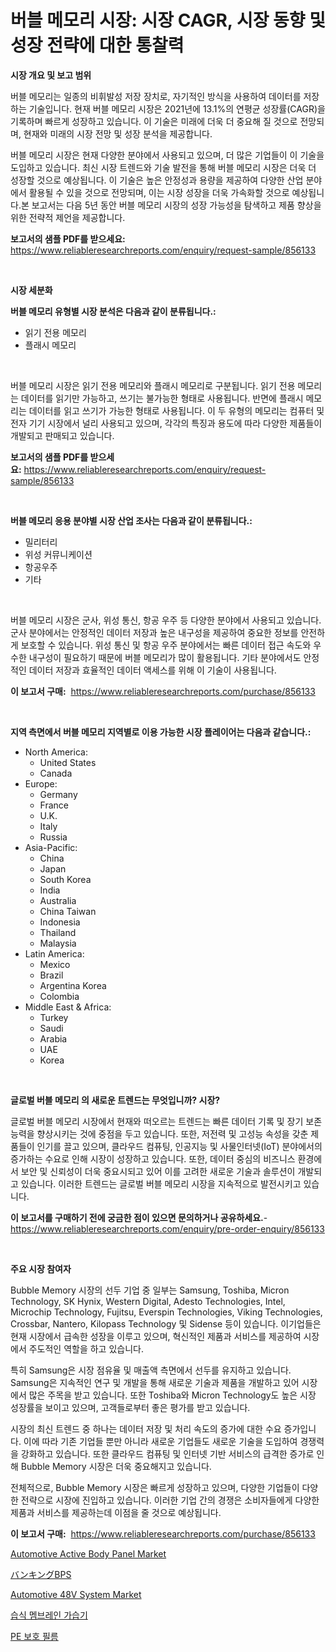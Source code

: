 <p><h1>버블 메모리 시장: 시장 CAGR, 시장 동향 및 성장 전략에 대한 통찰력</h1></p><p><strong>시장 개요 및 보고 범위</strong></p>
<p><p>버블 메모리는 일종의 비휘발성 저장 장치로, 자기적인 방식을 사용하여 데이터를 저장하는 기술입니다. 현재 버블 메모리 시장은 2021년에 13.1%의 연평균 성장률(CAGR)을 기록하며 빠르게 성장하고 있습니다. 이 기술은 미래에 더욱 더 중요해 질 것으로 전망되며, 현재와 미래의 시장 전망 및 성장 분석을 제공합니다.</p><p>버블 메모리 시장은 현재 다양한 분야에서 사용되고 있으며, 더 많은 기업들이 이 기술을 도입하고 있습니다. 최신 시장 트렌드와 기술 발전을 통해 버블 메모리 시장은 더욱 더 성장할 것으로 예상됩니다. 이 기술은 높은 안정성과 용량을 제공하여 다양한 산업 분야에서 활용될 수 있을 것으로 전망되며, 이는 시장 성장을 더욱 가속화할 것으로 예상됩니다.본 보고서는 다음 5년 동안 버블 메모리 시장의 성장 가능성을 탐색하고 제품 향상을 위한 전략적 제언을 제공합니다.</p></p>
<p><strong>보고서의 샘플 PDF를 받으세요:</strong> <a href="https://www.reliableresearchreports.com/enquiry/request-sample/856133">https://www.reliableresearchreports.com/enquiry/request-sample/856133</a></p>
<p>&nbsp;</p>
<p><strong>시장 세분화</strong></p>
<p><strong>버블 메모리 유형별 시장 분석은 다음과 같이 분류됩니다.:</strong></p>
<p><ul><li>읽기 전용 메모리</li><li>플래시 메모리</li></ul></p>
<p>&nbsp;</p>
<p><p>버블 메모리 시장은 읽기 전용 메모리와 플래시 메모리로 구분됩니다. 읽기 전용 메모리는 데이터를 읽기만 가능하고, 쓰기는 불가능한 형태로 사용됩니다. 반면에 플래시 메모리는 데이터를 읽고 쓰기가 가능한 형태로 사용됩니다. 이 두 유형의 메모리는 컴퓨터 및 전자 기기 시장에서 널리 사용되고 있으며, 각각의 특징과 용도에 따라 다양한 제품들이 개발되고 판매되고 있습니다.</p></p>
<p><strong>보고서의 샘플 PDF를 받으세요:</strong>&nbsp;<a href="https://www.reliableresearchreports.com/enquiry/request-sample/856133">https://www.reliableresearchreports.com/enquiry/request-sample/856133</a></p>
<p>&nbsp;</p>
<p><strong> 버블 메모리 응용 분야별 시장 산업 조사는 다음과 같이 분류됩니다.:</strong></p>
<p><ul><li>밀리터리</li><li>위성 커뮤니케이션</li><li>항공우주</li><li>기타</li></ul></p>
<p>&nbsp;</p>
<p><p>버블 메모리 시장은 군사, 위성 통신, 항공 우주 등 다양한 분야에서 사용되고 있습니다. 군사 분야에서는 안정적인 데이터 저장과 높은 내구성을 제공하여 중요한 정보를 안전하게 보호할 수 있습니다. 위성 통신 및 항공 우주 분야에서는 빠른 데이터 접근 속도와 우수한 내구성이 필요하기 때문에 버블 메모리가 많이 활용됩니다. 기타 분야에서도 안정적인 데이터 저장과 효율적인 데이터 액세스를 위해 이 기술이 사용됩니다.</p></p>
<p><strong>이 보고서 구매:</strong>&nbsp; <a href="https://www.reliableresearchreports.com/purchase/856133">https://www.reliableresearchreports.com/purchase/856133</a></p>
<p>&nbsp;</p>
<p><strong>지역 측면에서 버블 메모리 지역별로 이용 가능한 시장 플레이어는 다음과 같습니다.:</strong></p>
<p><ul>
    <li>
        North America:
        <ul>
            <li>United States</li>
            <li>Canada</li>
        </ul>
    </li>
    <li>
        Europe:
        <ul>
            <li>Germany</li>
            <li>France</li>
            <li>U.K.</li>
            <li>Italy</li>
            <li>Russia</li>
        </ul>
    </li>
    <li>
        Asia-Pacific:
        <ul>
            <li>China</li>
            <li>Japan</li>
            <li>South Korea</li>
            <li>India</li>
            <li>Australia</li>
            <li>China Taiwan</li>
            <li>Indonesia</li>
            <li>Thailand</li>
            <li>Malaysia</li>
        </ul>
    </li>
    <li>
        Latin America:
        <ul>
            <li>Mexico</li>
            <li>Brazil</li>
            <li>Argentina Korea</li>
            <li>Colombia</li>
        </ul>
    </li>
    <li>
        Middle East & Africa:
        <ul>
            <li>Turkey</li>
            <li>Saudi</li>
            <li>Arabia</li>
            <li>UAE</li>
            <li>Korea</li>
        </ul>
    </li>
    </ul></p>
<p>&nbsp;</p>
<p><strong>글로벌 버블 메모리 의 새로운 트렌드는 무엇입니까? 시장?</strong></p>
<p><p>글로벌 버블 메모리 시장에서 현재와 떠오르는 트렌드는 빠른 데이터 기록 및 장기 보존 능력을 향상시키는 것에 중점을 두고 있습니다. 또한, 저전력 및 고성능 속성을 갖춘 제품들이 인기를 끌고 있으며, 클라우드 컴퓨팅, 인공지능 및 사물인터넷(IoT) 분야에서의 증가하는 수요로 인해 시장이 성장하고 있습니다. 또한, 데이터 중심의 비즈니스 환경에서 보안 및 신뢰성이 더욱 중요시되고 있어 이를 고려한 새로운 기술과 솔루션이 개발되고 있습니다. 이러한 트렌드는 글로벌 버블 메모리 시장을 지속적으로 발전시키고 있습니다.</p></p>
<p><strong>이 보고서를 구매하기 전에 궁금한 점이 있으면 문의하거나 공유하세요.</strong>- <a href="https://www.reliableresearchreports.com/enquiry/pre-order-enquiry/856133">https://www.reliableresearchreports.com/enquiry/pre-order-enquiry/856133</a></p>
<p>&nbsp;</p>
<p><strong>주요 시장 참여자</strong></p>
<p><p>Bubble Memory 시장의 선두 기업 중 일부는 Samsung, Toshiba, Micron Technology, SK Hynix, Western Digital, Adesto Technologies, Intel, Microchip Technology, Fujitsu, Everspin Technologies, Viking Technologies, Crossbar, Nantero, Kilopass Technology 및 Sidense 등이 있습니다. 이기업들은 현재 시장에서 급속한 성장을 이루고 있으며, 혁신적인 제품과 서비스를 제공하여 시장에서 주도적인 역할을 하고 있습니다.</p><p>특히 Samsung은 시장 점유율 및 매출액 측면에서 선두를 유지하고 있습니다. Samsung은 지속적인 연구 및 개발을 통해 새로운 기술과 제품을 개발하고 있어 시장에서 많은 주목을 받고 있습니다. 또한 Toshiba와 Micron Technology도 높은 시장 성장률을 보이고 있으며, 고객들로부터 좋은 평가를 받고 있습니다.</p><p>시장의 최신 트렌드 중 하나는 데이터 저장 및 처리 속도의 증가에 대한 수요 증가입니다. 이에 따라 기존 기업들 뿐만 아니라 새로운 기업들도 새로운 기술을 도입하여 경쟁력을 강화하고 있습니다. 또한 클라우드 컴퓨팅 및 인터넷 기반 서비스의 급격한 증가로 인해 Bubble Memory 시장은 더욱 중요해지고 있습니다.</p><p>전체적으로, Bubble Memory 시장은 빠르게 성장하고 있으며, 다양한 기업들이 다양한 전략으로 시장에 진입하고 있습니다. 이러한 기업 간의 경쟁은 소비자들에게 다양한 제품과 서비스를 제공하는데 이점을 줄 것으로 예상됩니다.</p></p>
<p><strong>이 보고서 구매:</strong>&nbsp;&nbsp;<a href="https://www.reliableresearchreports.com/purchase/856133">https://www.reliableresearchreports.com/purchase/856133</a></p>
<p><p><a href="https://issuu.com/reportprime-2/docs/automotive-active-body-panel-market-size-2030.pptx">Automotive Active Body Panel Market</a></p><p><a href="https://github.com/mcbeesbxa270/Market-Research-Report-List-1/blob/main/79680889747.md">バンキングBPS</a></p><p><a href="https://issuu.com/reportprime-2/docs/automotive-48v-system-market-size-2030.pptx">Automotive 48V System Market</a></p><p><a href="https://github.com/CliftonFisher9067/Market-Research-Report-List-1/blob/main/52430859077.md">습식 멤브레인 가습기</a></p><p><a href="https://github.com/vskv4779xr1/Market-Research-Report-List-1/blob/main/34803439076.md">PE 보호 필름</a></p></p>
